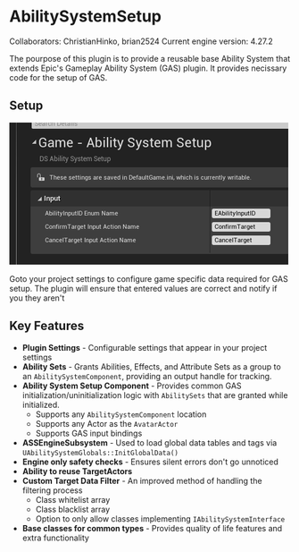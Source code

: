 # AbilitySystemSetup
Collaborators: ChristianHinko, brian2524
Current engine version: 4.27.2

The pourpose of this plugin is to provide a reusable base Ability System that extends Epic\'s Gameplay Ability System (GAS) plugin. It provides necissary code for the setup of GAS.

## Setup
![Plugin Project Settings](/Images/Readme/PluginProjectSettings.png)

Goto your project settings to configure game specific data required for GAS setup.
The plugin will ensure that entered values are correct and notify if you they aren\'t

## Key Features
- **Plugin Settings** - Configurable settings that appear in your project settings
- **Ability Sets** - Grants Abilities, Effects, and Attribute Sets as a group to an `AbilitySystemComponent`, providing an output handle for tracking.
- **Ability System Setup Component** - Provides common GAS initialization/uninitialization logic with `AbilitySets` that are granted while initialized.
	- Supports any `AbilitySystemComponent` location
	- Supports any Actor as the `AvatarActor`
	- Supports GAS input bindings
- **ASSEngineSubsystem** - Used to load global data tables and tags via ``UAbilitySystemGlobals::InitGlobalData()``
- **Engine only safety checks** - Ensures silent errors don\'t go unnoticed
- **Ability to reuse TargetActors**
- **Custom Target Data Filter** - An improved method of handling the filtering process
	- Class whitelist array
	- Class blacklist array
	- Option to only allow classes implementing `IAbilitySystemInterface`
- **Base classes for common types** - Provides quality of life features and extra functionality
